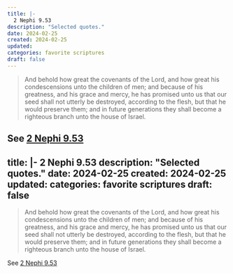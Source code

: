 ```yaml
---
title: |-
  2 Nephi 9.53
description: "Selected quotes."
date: 2024-02-25
created: 2024-02-25
updated: 
categories: favorite scriptures
draft: false
---
```


> And behold how great the covenants of the Lord, and how great his condescensions unto the children of men; and because of his greatness, and his grace and mercy, he has promised unto us that our seed shall not utterly be destroyed, according to the flesh, but that he would preserve them; and in future generations they shall become a righteous branch unto the house of Israel.

See [2 Nephi 9.53](https://www.churchofjesuschrist.org/study/scriptures/bofm/2-ne/9?id=p53&lang=eng#p53)
---
title: |-
  2 Nephi 9.53
description: "Selected quotes."
date: 2024-02-25
created: 2024-02-25
updated: 
categories: favorite scriptures
draft: false
---

> And behold how great the covenants of the Lord, and how great his condescensions unto the children of men; and because of his greatness, and his grace and mercy, he has promised unto us that our seed shall not utterly be destroyed, according to the flesh, but that he would preserve them; and in future generations they shall become a righteous branch unto the house of Israel.

See [2 Nephi 9.53](https://www.churchofjesuschrist.org/study/scriptures/bofm/2-ne/9?id=p53&lang=eng#p53)